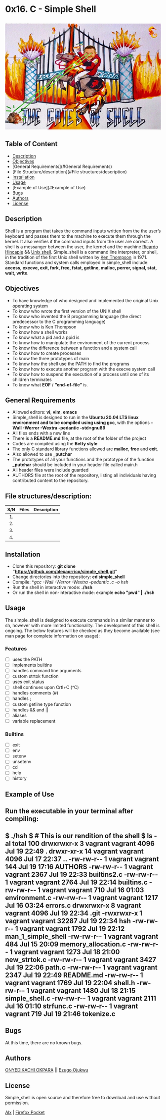 # 0x16. C - Simple Shell
## ![alt text](https://github.com/Dikachis/alx-low_level_programming/blob/master/image/shell.jpg?raw=true)

## Table of Content
* [Description](#Description)
* [Objectives](#Objectives)
* [General Requirements](#General Requirements)
* [File Structure/description](#File structures/description)
* [Installation](#Installation)
* [Usage](#Usage)
* [Example of Use](#Example of Use)
* [Bugs](#Bugs)
* [Authors](#Authors)
* [License](#License)

## Description
Shell is a program that takes the command inputs written from the the user’s keyboard and passes them to the machine to execute them through the kernel. It also verifies if the command inputs from the user are correct. A shell is a messanger between the user, the kernel and the machine [Ricardo Hincapie](https://medium.com/swlh/tutorial-to-code-a-simple-shell-in-c-9405b2d3533e) && [Unix shell](https://en.wikipedia.org/wiki/Unix_shell). 
Simple_shell is a command line interpreter, or shell, in the tradition of the first Unix shell written by [Ken Thompson](https://en.wikipedia.org/wiki/Thompson_shell) in 1971. Standard functions and system calls employed in simple_shell include: **access, execve, exit, fork, free, fstat, getline, malloc, perror, signal, stat, wait, write**.

## Objectives
* To have knowledge of who designed and implemented the original Unix operating system
* To know who wrote the first version of the UNIX shell
* To know who invented the B programming language (the direct predecessor to the C programming language)
* To know who is Ken Thompson
* To know how a shell works
* To know what a pid and a ppid is
* To know how to manipulate the environment of the current process
* To know the difference between a function and a system call
* To know how to create processes
* To know the three prototypes of main
* To know how the shell use the PATH to find the programs
* To know how to execute another program with the execve system call
* To know how to suspend the execution of a process until one of its children terminates
* To know what **EOF** / **“end-of-file”** is.

## General Requirements
* Allowed editors: **vi**, **vim**, **emacs**
* Simple_shell is designed to run in the **Ubuntu 20.04 LTS linux environment and to be compiled using using gcc**, with the options **-Wall -Werror -Wextra -pedantic -std=gnu89**
* All files ends with a new line
* There is a **README.md** file, at the root of the folder of the project
* Codes are compiled using the **Betty style**
* The only C standard library functions allowed are **malloc**, **free** and **exit**.
* Also allowed to use **_putchar**
* The prototypes of all your functions and the prototype of the function **_putchar** should be included in your header file called main.h
* All header files were include guarded
* AUTHORS file at the root of the repository, listing all individuals having contributed content to the repository.

## File structures/description:
| S/N   |       Files          |        Description  |
|:-----:|:--------------------:|:-------------------|
|1. |  |  |
|2.|  |  |
|3. |  |  |
|4. |  |  |

## Installation
* Clone this repository: **git clone "https://github.com/alexaorrico/simple_shell.git"**
* Change directories into the repository: **cd simple_shell**
* Compile: **gcc -Wall -Werror -Wextra -pedantic *.c -o hsh**
* Run the shell in interactive mode: **./hsh**
* Or run the shell in non-interactive mode: example **echo "pwd" | ./hsh**

## Usage
The simple_shell is designed to execute commands in a similar manner to sh, however with more limited functionality. The development of this shell is ongoing. The below features will be checked as they become available (see man page for complete information on usage):
### Features
- [ ] uses the PATH
- [ ] implements builtins
- [ ] handles command line arguments
- [ ] custom strtok function
- [ ] uses exit status
- [ ] shell continues upon Crtl+C (^C)
- [ ] handles comments (#)
- [ ] handles ;
- [ ] custom getline type function
- [ ] handles && and ||
- [ ] aliases
- [ ] variable replacement

### Builtins
- [ ] exit
- [ ] env
- [ ] setenv
- [ ] unsetenv
- [ ] cd
- [ ] help
- [ ] history

## Example of Use
Run the executable in your terminal after compiling:
---
$ ./hsh
$ # This is our rendition of the shell
$ ls -al
total 100
drwxrwxr-x  3 vagrant vagrant  4096 Jul 19 22:49 .
drwxr-xr-x 14 vagrant vagrant  4096 Jul 17 22:37 ..
-rw-rw-r--  1 vagrant vagrant   144 Jul 19 17:16 AUTHORS
-rw-rw-r--  1 vagrant vagrant  2367 Jul 19 22:33 builtins2.c
-rw-rw-r--  1 vagrant vagrant  2764 Jul 19 22:14 builtins.c
-rw-rw-r--  1 vagrant vagrant   710 Jul 16 01:03 environment.c
-rw-rw-r--  1 vagrant vagrant  1217 Jul 16 03:24 errors.c
drwxrwxr-x  8 vagrant vagrant  4096 Jul 19 22:34 .git
-rwxrwxr-x  1 vagrant vagrant 32287 Jul 19 22:34 hsh
-rw-rw-r--  1 vagrant vagrant  1792 Jul 19 22:12 man_1_simple_shell
-rw-rw-r--  1 vagrant vagrant   484 Jul 15 20:09 memory_allocation.c
-rw-rw-r--  1 vagrant vagrant  1273 Jul 18 21:00 new_strtok.c
-rw-rw-r--  1 vagrant vagrant  3427 Jul 19 22:06 path.c
-rw-rw-r--  1 vagrant vagrant  2347 Jul 19 22:49 README.md
-rw-rw-r--  1 vagrant vagrant  1769 Jul 19 22:04 shell.h
-rw-rw-r--  1 vagrant vagrant  1480 Jul 18 21:15 simple_shell.c
-rw-rw-r--  1 vagrant vagrant  2111 Jul 16 01:10 strfunc.c
-rw-rw-r--  1 vagrant vagrant   719 Jul 19 21:46 tokenize.c
---

## Bugs
At this time, there are no known bugs.

## Authors
[ONYEDIKACHI OKPARA](https://github.com/Dikachis) || [Ezugo Ojukwu](https://github.com/zugo-m)

## License
Simple_shell is open source and therefore free to download and use without permission.


[Alx](https://alx-intranet.hbtn.io/projects/235) | [Firefox Pocket](https://getpocket.com/my-list?src=navbar)
